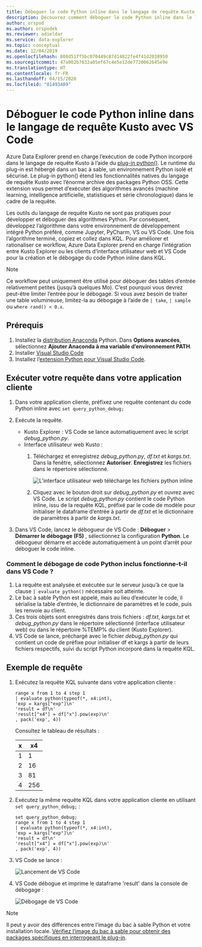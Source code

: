 ```yaml
---
title: Déboguer le code Python inline dans le langage de requête Kusto avec VS Code - Azure Data Explorer
description: Découvrez comment déboguer le code Python inline dans le langage de requête Kusto (KQL) avec VS Code.
author: orspod
ms.author: orspodek
ms.reviewer: adieldar
ms.service: data-explorer
ms.topic: conceptual
ms.date: 12/04/2019
ms.openlocfilehash: 808d51ff5bc070449c87d14822fe4f41d2038950
ms.sourcegitcommit: 47a002b7032a05ef67c4e5e12de7720062645e9e
ms.translationtype: HT
ms.contentlocale: fr-FR
ms.lasthandoff: 04/15/2020
ms.locfileid: "81493489"
---
```

# <a name="debug-kusto-query-language-inline-python-using-vs-code"></a>Déboguer le code Python inline dans le langage de requête Kusto avec VS Code

Azure Data Explorer prend en charge l’exécution de code Python incorporé dans le langage de requête Kusto à l’aide du [plug-in python()](kusto/query/pythonplugin.md). Le runtime du plug-in est hébergé dans un bac à sable, un environnement Python isolé et sécurisé. Le plug-in python() étend les fonctionnalités natives du langage de requête Kusto avec l’énorme archive des packages Python OSS. Cette extension vous permet d’exécuter des algorithmes avancés (machine learning, intelligence artificielle, statistiques et série chronologique) dans le cadre de la requête.

Les outils du langage de requête Kusto ne sont pas pratiques pour développer et déboguer des algorithmes Python. Par conséquent, développez l’algorithme dans votre environnement de développement intégré Python préféré, comme Jupyter, PyCharm, VS ou VS Code. Une fois l’algorithme terminé, copiez et collez dans KQL. Pour améliorer et rationaliser ce workflow, Azure Data Explorer prend en charge l’intégration entre Kusto Explorer ou les clients d’interface utilisateur web et VS Code pour la création et le débogage du code Python inline dans KQL. 

> [!NOTE]
> Ce workflow peut uniquement être utilisé pour déboguer des tables d’entrée relativement petites (jusqu’à quelques Mo). C’est pourquoi vous devrez peut-être limiter l’entrée pour le débogage.  Si vous avez besoin de traiter une table volumineuse, limitez-la au débogage à l’aide de `| take`, `| sample` ou `where rand() < 0.x`.

## <a name="prerequisites"></a>Prérequis

1. Installez la [distribution Anaconda](https://www.anaconda.com/distribution/#download-section) Python. Dans **Options avancées**, sélectionnez **Ajouter Anaconda à ma variable d’environnement PATH**.
2. Installer [Visual Studio Code](https://code.visualstudio.com/Download)
3. Installez l’[extension Python pour Visual Studio Code](https://marketplace.visualstudio.com/items?itemName=ms-python.python).

## <a name="run-your-query-in-your-client-application"></a>Exécuter votre requête dans votre application cliente

1. Dans votre application cliente, préfixez une requête contenant du code Python inline avec `set query_python_debug;`
1. Exécute la requête.
    * Kusto Explorer : VS Code se lance automatiquement avec le script *debug_python.py*.
    * Interface utilisateur web Kusto : 
        1. Téléchargez et enregistrez *debug_python.py*, *df.txt* et *kargs.txt*. Dans la fenêtre, sélectionnez **Autoriser**. **Enregistrez** les fichiers dans le répertoire sélectionné. 

            ![L’interface utilisateur web télécharge les fichiers python inline](media/debug-inline-python/webui-inline-python.png)

        1. Cliquez avec le bouton droit sur *debug_python.py* et ouvrez avec VS Code. 
        Le script *debug_python.py* contient le code Python inline, issu de la requête KQL, préfixé par le code de modèle pour initialiser le dataframe d’entrée à partir de *df.txt* et le dictionnaire de paramètres à partir de *kargs.txt*.    
            
1. Dans VS Code, lancez le débogueur de VS Code : **Déboguer** > **Démarrer le débogage (F5)** , sélectionnez la configuration **Python**. Le débogueur démarre et accède automatiquement à un point d’arrêt pour déboguer le code inline.

### <a name="how-does-inline-python-debugging-in-vs-code-work"></a>Comment le débogage de code Python inclus fonctionne-t-il dans VS Code ?

1. La requête est analysée et exécutée sur le serveur jusqu’à ce que la clause `| evaluate python()` nécessaire soit atteinte.
1. Le bac à sable Python est appelé, mais au lieu d’exécuter le code, il sérialise la table d’entrée, le dictionnaire de paramètres et le code, puis les renvoie au client.
1. Ces trois objets sont enregistrés dans trois fichiers : *df.txt*, *kargs.txt* et *debug_python.py* dans le répertoire sélectionné (interface utilisateur web) ou dans le répertoire %TEMP% du client (Kusto Explorer).
1. VS Code se lance, préchargé avec le fichier *debug_python.py* qui contient un code de préfixe pour initialiser df et kargs à partir de leurs fichiers respectifs, suivi du script Python incorporé dans la requête KQL.

## <a name="query-example"></a>Exemple de requête

1. Exécutez la requête KQL suivante dans votre application cliente :

    ```kusto
    range x from 1 to 4 step 1
    | evaluate python(typeof(*, x4:int), 
    'exp = kargs["exp"]\n'
    'result = df\n'
    'result["x4"] = df["x"].pow(exp)\n'
    , pack('exp', 4))
    ```

    Consultez le tableau de résultats :

    | x  | x4  |
    |---------|---------|
    | 1     |   1      |
    | 2     |   16      |
    | 3     |   81      |
    | 4     |    256     |
    
1. Exécutez la même requête KQL dans votre application cliente en utilisant `set query_python_debug;` :

    ```kusto
    set query_python_debug;
    range x from 1 to 4 step 1
    | evaluate python(typeof(*, x4:int), 
    'exp = kargs["exp"]\n'
    'result = df\n'
    'result["x4"] = df["x"].pow(exp)\n'
    , pack('exp', 4))
    ```

1. VS Code se lance :

    ![Lancement de VS Code](media/debug-inline-python/launch-vs-code.png)

1. VS Code débogue et imprime le dataframe 'result' dans la console de débogage :

    ![Débogage de VS Code](media/debug-inline-python/debug-vs-code.png)

> [!NOTE]
> Il peut y avoir des différences entre l’image du bac à sable Python et votre installation locale. [Vérifiez l’image du bac à sable pour obtenir des packages spécifiques en interrogeant le plug-in](https://github.com/Azure/azure-kusto-analytics-lib/blob/master/Utils/functions/get_modules_version.csl).
